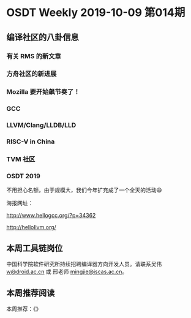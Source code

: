 # OSDT Weekly 2019-10-09 第014期

## 编译社区的八卦信息

### 有关 RMS 的新文章

### 方舟社区的新进展

### Mozilla 要开始飙节奏了！

### GCC

### LLVM/Clang/LLDB/LLD

### RISC-V in China

### TVM 社区

### OSDT 2019

不用担心名额，由于规模大，我们今年扩充成了一个全天的活动😄

海报网址：

http://www.hellogcc.org/?p=34362

http://hellollvm.org/

## 本周工具链岗位

中国科学院软件研究所持续招聘编译器方向开发人员。请联系吴伟 w@droid.ac.cn 或 邢老师 mingjie@iscas.ac.cn。

## 本周推荐阅读

本周推荐：《》
